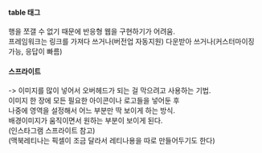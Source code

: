 
#### table 태그  
행을 쪼갤 수 없기 때문에 반응형 웹을 구현하기가 어려움.  
프레임워크는 링크를 가져다 쓰거나(버전업 자동지원) 다운받아 쓰거나(커스터마이징 가능, 응답이 빠름)  

#### 스프라이트
-> 이미지를 많이 넣어서 오버헤드가 되는 걸 막으려고 사용하는 기법.  
이미지 한 장에 모든 필요한 아이콘이나 로고들을 넣어둔 후  
나중에 영역을 설정해서 어느 부분만 딱 보이게 하는 방식.  
배경이미지가 움직이면서 원하는 부분이 보이게 된다.  
(인스타그램 스프라이트 참고)  
(맥북레티나는 픽셀이 조금 달라서 레티나용을 따로 만들어두기도 한다)  

